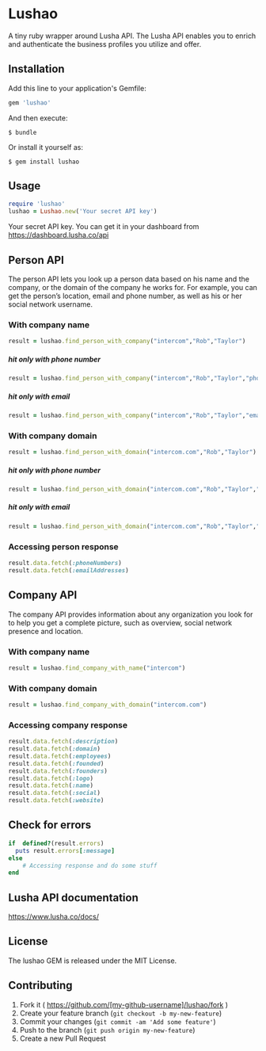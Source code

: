 # Lushao

A tiny ruby wrapper around Lusha API. The Lusha API enables you to enrich and authenticate the business profiles you utilize and offer.


## Installation

Add this line to your application's Gemfile:

```ruby
gem 'lushao'
```

And then execute:

    $ bundle

Or install it yourself as:

    $ gem install lushao

## Usage

```ruby
require 'lushao'
lushao = Lushao.new('Your secret API key')

```
Your secret API key. You can get it in your dashboard from https://dashboard.lusha.co/api

## Person API
The person API lets you look up a person data based on his name and the company, or the domain of the company he works for. For example, you can get the person’s location, email and phone number, as well as his or her social network username.

### With company name
```ruby
result = lushao.find_person_with_company("intercom","Rob","Taylor")
```
##### hit only with phone number
```ruby
result = lushao.find_person_with_company("intercom","Rob","Taylor","phoneNumbers")
```
##### hit only with email
```ruby
result = lushao.find_person_with_company("intercom","Rob","Taylor","emailAddresses")
```

### With company domain
```ruby
result = lushao.find_person_with_domain("intercom.com","Rob","Taylor")
```
##### hit only with phone number
```ruby
result = lushao.find_person_with_domain("intercom.com","Rob","Taylor","phoneNumbers")
```

##### hit only with email
```ruby
result = lushao.find_person_with_domain("intercom.com","Rob","Taylor","emailAddresses")
```

### Accessing person response
```ruby
result.data.fetch(:phoneNumbers)
result.data.fetch(:emailAddresses)
```


## Company API
The company API provides information about any organization you look for to help you get a complete picture, such as overview, social network presence and location.

### With company name
```ruby
result = lushao.find_company_with_name("intercom")
```
### With company domain
```ruby
result = lushao.find_company_with_domain("intercom.com")
```

### Accessing company response
```ruby
result.data.fetch(:description)
result.data.fetch(:domain)
result.data.fetch(:employees)
result.data.fetch(:founded)
result.data.fetch(:founders)
result.data.fetch(:logo)
result.data.fetch(:name)
result.data.fetch(:social)
result.data.fetch(:website)
```

## Check for errors
```ruby
if  defined?(result.errors)
  puts result.errors[:message]
else
    # Accessing response and do some stuff
end
```


## Lusha API documentation
https://www.lusha.co/docs/

## License
The lushao GEM is released under the MIT License.


## Contributing
1. Fork it ( https://github.com/[my-github-username]/lushao/fork )
2. Create your feature branch (`git checkout -b my-new-feature`)
3. Commit your changes (`git commit -am 'Add some feature'`)
4. Push to the branch (`git push origin my-new-feature`)
5. Create a new Pull Request
